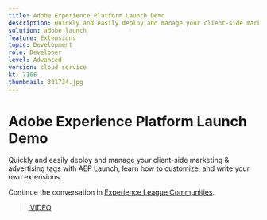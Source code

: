 ```yaml
---
title: Adobe Experience Platform Launch Demo
description: Quickly and easily deploy and manage your client-side marketing & advertising tags with AEP Launch, learn how to customize, and write your own extensions.
solution: adobe launch
feature: Extensions
topic: Development
role: Developer
level: Advanced
version: cloud-service
kt: 7166
thumbnail: 331734.jpg
---
```


# Adobe Experience Platform Launch Demo

Quickly and easily deploy and manage your client-side marketing & advertising tags with AEP Launch, learn how to customize, and write your own extensions.

Continue the conversation in <a href="http://adobe.ly/36Yd3v6">Experience League Communities</a>.

>[!VIDEO](https://video.tv.adobe.com/v/331734/?quality=12&learn=on&hidetitle=true)